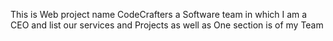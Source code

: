 This is Web project name  CodeCrafters a  Software team  in which    I am a CEO and list our services and Projects as well as One section is of my Team
